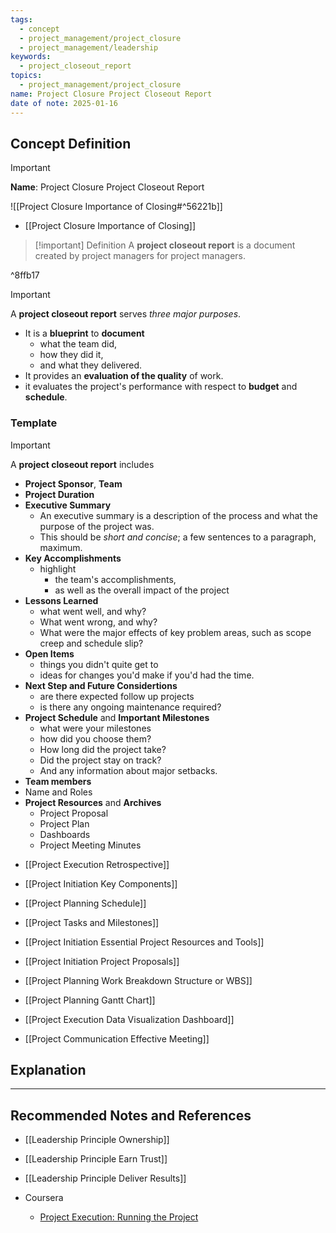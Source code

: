```yaml
---
tags:
  - concept
  - project_management/project_closure
  - project_management/leadership
keywords:
  - project_closeout_report
topics:
  - project_management/project_closure
name: Project Closure Project Closeout Report
date of note: 2025-01-16
---
```


## Concept Definition

>[!important]
>**Name**: Project Closure Project Closeout Report

![[Project Closure Importance of Closing#^56221b]]

- [[Project Closure Importance of Closing]]

>[!important] Definition
>A **project closeout report** is a document created by project managers for project managers.

^8ffb17

>[!important]
>A **project closeout report** serves *three major purposes*.
>- It is a **blueprint** to **document** 
>	- what the team did, 
>	- how they did it, 
>	- and what they delivered.
>- It provides an **evaluation of the quality** of work.
>- it evaluates the project's performance with respect to **budget** and **schedule**.

### Template

>[!important]
>A **project closeout report** includes
>- **Project Sponsor**, **Team**
>- **Project Duration**
>- **Executive Summary**
>	- An executive summary is a description of the process and what the purpose of the project was.
>	- This should be *short and concise*; a few sentences to a paragraph, maximum.
>- **Key Accomplishments**
>	- highlight 
>		- the team's accomplishments, 
>		- as well as the overall impact of the project
>- **Lessons Learned**
>	- what went well, and why?
>	- What went wrong, and why?
>	- What were the major effects of key problem areas, such as scope creep and schedule slip?
>- **Open Items** 
>	- things you didn't quite get to
>	- ideas for changes you'd make if you'd had the time.
>- **Next Step and Future Considertions**
>	- are there expected follow up projects
>	- is there any ongoing maintenance required?
>- **Project Schedule** and **Important Milestones**
>	- what were your milestones
>	- how did you choose them?
>	- How long did the project take?
>	- Did the project stay on track? 
>	- And any information about major setbacks.
>-  **Team members**
>	- Name and Roles
>- **Project Resources** and **Archives**
>	- Project Proposal
>	- Project Plan
>	- Dashboards
>	- Project Meeting Minutes

- [[Project Execution Retrospective]]

- [[Project Initiation Key Components]]
- [[Project Planning Schedule]]
- [[Project Tasks and Milestones]]
- [[Project Initiation Essential Project Resources and Tools]]

- [[Project Initiation Project Proposals]]
- [[Project Planning Work Breakdown Structure or WBS]]
- [[Project Planning Gantt Chart]]
- [[Project Execution Data Visualization Dashboard]]
- [[Project Communication Effective Meeting]]


## Explanation





-----------
##  Recommended Notes and References


- [[Leadership Principle Ownership]]
- [[Leadership Principle Earn Trust]]
- [[Leadership Principle Deliver Results]]


- Coursera
	- [Project Execution: Running the Project](https://www.coursera.org/learn/project-execution-google/home/welcome)